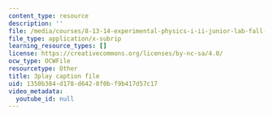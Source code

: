 ```yaml
---
content_type: resource
description: ''
file: /media/courses/8-13-14-experimental-physics-i-ii-junior-lab-fall-2016-spring-2017/1350b384d178d6428f0bf9b417d57c17_NwbPgoCW5Ro.srt
file_type: application/x-subrip
learning_resource_types: []
license: https://creativecommons.org/licenses/by-nc-sa/4.0/
ocw_type: OCWFile
resourcetype: Other
title: 3play caption file
uid: 1350b384-d178-d642-8f0b-f9b417d57c17
video_metadata:
  youtube_id: null
---
```

